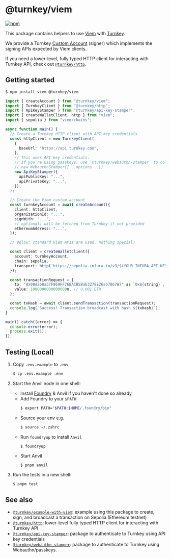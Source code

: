 # @turnkey/viem

[![npm](https://img.shields.io/npm/v/@turnkey/viem?color=%234C48FF)](https://www.npmjs.com/package/@turnkey/viem)

This package contains helpers to use [Viem](https://viem.sh/) with [Turnkey](https://turnkey.com).

We provide a Turnkey [Custom Account](https://viem.sh/docs/accounts/custom.html#custom-account) (signer) which implements the signing APIs expected by Viem clients.

If you need a lower-level, fully typed HTTP client for interacting with Turnkey API, check out [`@turnkey/http`](https://www.npmjs.com/package/@turnkey/http).

## Getting started

```bash
$ npm install viem @turnkey/viem
```

```typescript
import { createAccount } from "@turnkey/viem";
import { TurnkeyClient } from "@turnkey/http";
import { ApiKeyStamper } from "@turnkey/api-key-stamper";
import { createWalletClient, http } from "viem";
import { sepolia } from "viem/chains";

async function main() {
  // Create a Turnkey HTTP client with API key credentials
  const httpClient = new TurnkeyClient(
    {
      baseUrl: "https://api.turnkey.com",
    },
    // This uses API key credentials.
    // If you're using passkeys, use `@turnkey/webauthn-stamper` to collect webauthn signatures:
    // new WebauthnStamper({...options...})
    new ApiKeyStamper({
      apiPublicKey: "...",
      apiPrivateKey: "...",
    }),
  );

  // Create the Viem custom account
  const turnkeyAccount = await createAccount({
    client: httpClient,
    organizationId: "...",
    signWith: "...",
    // optional; will be fetched from Turnkey if not provided
    ethereumAddress: "...",
  });

  // Below: standard Viem APIs are used, nothing special!

  const client = createWalletClient({
    account: turnkeyAccount,
    chain: sepolia,
    transport: http(`https://sepolia.infura.io/v3/$(YOUR_INFURA_API_KEY)`),
  });

  const transactionRequest = {
    to: "0x08d2b0a37F869FF76BACB5Bab3278E26ab7067B7" as `0x${string}`,
    value: 1000000000000000n, // 0.001 ETH
  };

  const txHash = await client.sendTransaction(transactionRequest);
  console.log(`Success! Transaction broadcast with hash ${txHash}`);
}

main().catch((error) => {
  console.error(error);
  process.exit(1);
});
```

## Testing (Local)

1. Copy `.env.example` to `.env`

   ```bash
   $ cp .env.example .env
   ```

2. Start the Anvil node in one shell:

   - Install [Foundry](https://book.getfoundry.sh/getting-started/installation) & Anvil if you haven't done so already
   - Add Foundry to your `$PATH`
     ```bash
     $ export PATH="$PATH:$HOME/.foundry/bin"
     ```
   - Source your env e.g.
     ```bash
     $ source ~/.zshrc
     ```
   - Run `foundryup` to install `Anvil`
     ```bash
     $ foundryup
     ```
   - Start Anvil
     ```
     $ pnpm anvil
     ```

3. Run the tests in a new shell:

   ```
   $ pnpm test
   ```

## See also

- [`@turnkey/example-with-viem`](https://github.com/tkhq/sdk/tree/main/examples/with-viem): example using this package to create, sign, and broadcast a transaction on Sepolia (Ethereum testnet)
- [`@turnkey/http`](https://www.npmjs.com/package/@turnkey/http): lower-level fully typed HTTP client for interacting with Turnkey API
- [`@turnkey/api-key-stamper`](https://www.npmjs.com/package/@turnkey/api-key-stamper): package to authenticate to Turnkey using API key credentials
- [`@turnkey/webauthn-stamper`](https://www.npmjs.com/package/@turnkey/webauthn-stamper): package to authenticate to Turnkey using Webauthn/passkeys.
